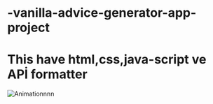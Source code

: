# -vanilla-advice-generator-app-project
# This have html,css,java-script ve APİ formatter

![Animationnnn](https://user-images.githubusercontent.com/109352349/193454353-039429b9-a23a-44c3-ab2d-9b0e79c83eaf.gif)

